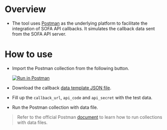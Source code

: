 # Overview

- The tool uses [Postman](https://learning.postman.com/) as the underlying platform to facilitate the integration of SOFA API callbacks. It simulates the callback data sent from the SOFA API server.

# How to use

- Import the Postman collection from the following button.

	[![Run in Postman](https://run.pstmn.io/button.svg)](https://app.getpostman.com/run-collection/0e09d7161148480ed0a9)

- Download the callback [data template JSON file](https://github.com/CYBAVO/SOFA_MOCK_CALLBACK_TOOL/blob/master/data/).

- Fill up the `callback_url`, `api_code` and `api_secret` with the test data.

- Run the Postman collection with data file.

> Refer to the official Postman [document](https://learning.postman.com/docs/running-collections/working-with-data-files/) to learn how to run collections with data files.